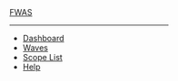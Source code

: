 <!-- sidebar.component.html -->
<div class="d-flex flex-column flex-shrink-0 p-3 text-white bg-dark" style="width: 280px; height: 100vh;">
  <a href="/" class="d-flex align-items-center mb-3 mb-md-0 me-md-auto text-white text-decoration-none">
    <span class="fs-4">FWAS</span>
  </a>
  <hr>
  <ul class="nav nav-pills flex-column mb-auto">
    <li class="nav-item">
      <a href="#" class="nav-link text-white" aria-current="page">
        <i class="bi bi-house-door-fill"></i>
        Dashboard
      </a>
    </li>
    <li>
      <a href="#" class="nav-link text-white">
        <i class="bi bi-speedometer2"></i>
        Waves
      </a>
    </li>
    <li>
      <a href="#" class="nav-link text-white">
        <i class="bi bi-list-task"></i>
        Scope List
      </a>
    </li>
    <li>
      <a href="#" class="nav-link text-white">
        <i class="bi bi-question-circle-fill"></i>
        Help
      </a>
    </li>
  </ul>
</div>


<!-- header.component.html -->
<nav class="navbar navbar-dark bg-dark shadow-sm">
  <div class="container-fluid">
    <a class="navbar-brand" href="#">WS Software Distribution</a>
    <div class="d-flex align-items-center">
      <a class="text-white text-decoration-none me-3" href="#">Riya Narayan</a>
      <button class="btn btn-outline-light" type="button">Sign out</button>
    </div>
  </div>
</nav>
